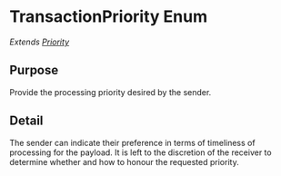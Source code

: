 # TransactionPriority Enum

*Extends [Priority](../Common_r43/Priority)*

## Purpose

Provide the processing priority desired by the sender.

## Detail

The sender can indicate their preference in terms of timeliness of processing for the payload. It is left to the discretion of the receiver to determine whether and how to honour the requested priority.